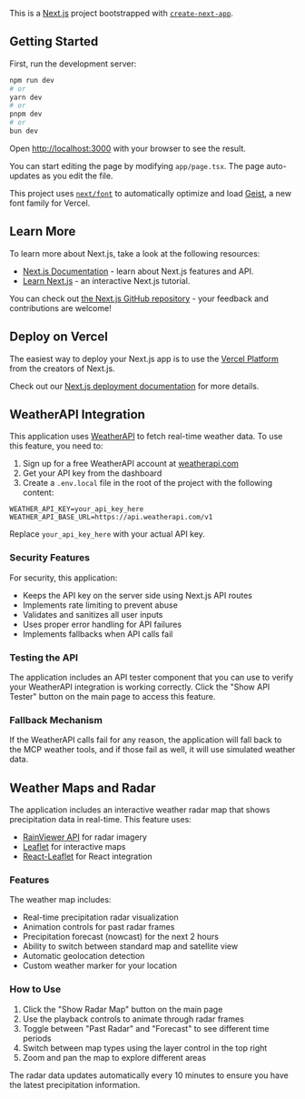 This is a [Next.js](https://nextjs.org) project bootstrapped with [`create-next-app`](https://nextjs.org/docs/app/api-reference/cli/create-next-app).

## Getting Started

First, run the development server:

```bash
npm run dev
# or
yarn dev
# or
pnpm dev
# or
bun dev
```

Open [http://localhost:3000](http://localhost:3000) with your browser to see the result.

You can start editing the page by modifying `app/page.tsx`. The page auto-updates as you edit the file.

This project uses [`next/font`](https://nextjs.org/docs/app/building-your-application/optimizing/fonts) to automatically optimize and load [Geist](https://vercel.com/font), a new font family for Vercel.

## Learn More

To learn more about Next.js, take a look at the following resources:

- [Next.js Documentation](https://nextjs.org/docs) - learn about Next.js features and API.
- [Learn Next.js](https://nextjs.org/learn) - an interactive Next.js tutorial.

You can check out [the Next.js GitHub repository](https://github.com/vercel/next.js) - your feedback and contributions are welcome!

## Deploy on Vercel

The easiest way to deploy your Next.js app is to use the [Vercel Platform](https://vercel.com/new?utm_medium=default-template&filter=next.js&utm_source=create-next-app&utm_campaign=create-next-app-readme) from the creators of Next.js.

Check out our [Next.js deployment documentation](https://nextjs.org/docs/app/building-your-application/deploying) for more details.

## WeatherAPI Integration

This application uses [WeatherAPI](https://www.weatherapi.com/) to fetch real-time weather data. To use this feature, you need to:

1. Sign up for a free WeatherAPI account at [weatherapi.com](https://www.weatherapi.com/)
2. Get your API key from the dashboard
3. Create a `.env.local` file in the root of the project with the following content:

```
WEATHER_API_KEY=your_api_key_here
WEATHER_API_BASE_URL=https://api.weatherapi.com/v1
```

Replace `your_api_key_here` with your actual API key.

### Security Features

For security, this application:

- Keeps the API key on the server side using Next.js API routes
- Implements rate limiting to prevent abuse
- Validates and sanitizes all user inputs
- Uses proper error handling for API failures
- Implements fallbacks when API calls fail

### Testing the API

The application includes an API tester component that you can use to verify your WeatherAPI integration is working correctly. Click the "Show API Tester" button on the main page to access this feature.

### Fallback Mechanism

If the WeatherAPI calls fail for any reason, the application will fall back to the MCP weather tools, and if those fail as well, it will use simulated weather data.

## Weather Maps and Radar

The application includes an interactive weather radar map that shows precipitation data in real-time. This feature uses:

- [RainViewer API](https://www.rainviewer.com/api.html) for radar imagery
- [Leaflet](https://leafletjs.com/) for interactive maps
- [React-Leaflet](https://react-leaflet.js.org/) for React integration

### Features

The weather map includes:

- Real-time precipitation radar visualization
- Animation controls for past radar frames
- Precipitation forecast (nowcast) for the next 2 hours
- Ability to switch between standard map and satellite view
- Automatic geolocation detection
- Custom weather marker for your location

### How to Use

1. Click the "Show Radar Map" button on the main page
2. Use the playback controls to animate through radar frames
3. Toggle between "Past Radar" and "Forecast" to see different time periods
4. Switch between map types using the layer control in the top right
5. Zoom and pan the map to explore different areas

The radar data updates automatically every 10 minutes to ensure you have the latest precipitation information.
